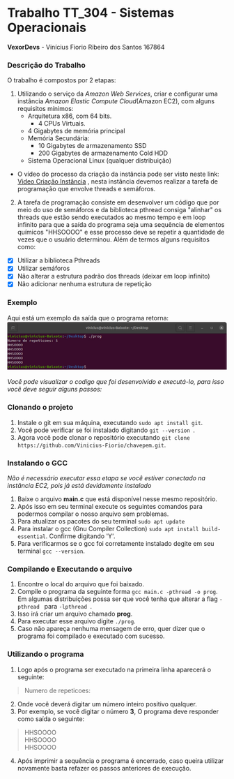 # Trabalho TT_304 - Sistemas Operacionais
**VexorDevs** - Vinícius Fiorio Ribeiro dos Santos 167864

### Descrição do Trabalho
O trabalho é compostos por 2 etapas:
1. Utilizando o serviço da _Amazon Web Services_, criar e configurar uma instância _Amazon Elastic Compute Cloud_(Amazon EC2), com alguns requisitos mínimos:
    - Arquitetura x86, com 64 bits.
      - 4 CPUs Virtuais.
    - 4 Gigabytes de memória principal
    - Memória Secundária:
      - 10 Gigabytes de armazenamento SSD
      - 200 Gigabytes de armazenamento Cold HDD
    - Sistema Operacional Linux (qualquer distribuição)  
 - O vídeo do processo da criação da instância pode ser visto neste link: [Video Criação Instância](https://youtu.be/SFM19W0DtMQ) , nesta instância devemos realizar a tarefa de programação que envolve threads e semáforos.
    
2. A tarefa de programação consiste em desenvolver um código que por meio do uso de semáforos e da biblioteca pthread consiga "alinhar" os threads que estão sendo executados ao mesmo tempo e em loop infinito para que a saída do programa seja uma sequência de elementos químicos "HHSOOOO" e esse processo deve se repetir a quantidade de vezes que o usuário determinou. Além de termos alguns requisitos como:

- [x] Utilizar a biblioteca Pthreads
- [x] Utilizar semáforos
- [x] Não alterar a estrutura padrão dos threads (deixar em loop infinito)
- [x] Não adicionar nenhuma estrutura de repetição

### Exemplo 
Aqui está um exemplo da saída que o programa retorna:
![](Exemplo.png)  

_Você pode visualizar o codigo que foi desenvolvido e executá-lo, para isso você deve seguir alguns passos:_
### Clonando o projeto
1. Instale o git em sua máquina, executando ``sudo apt install git``.
2. Você pode verificar se foi instalado digitando ``git --version ``.
3. Agora você pode clonar o repositório executando `` git clone https://github.com/Vinicius-Fiorio/chavepem.git ``.  

### Instalando o GCC 
_Não é necessário executar essa etapa se você estiver conectado na instância EC2, pois já está devidamente instalado_
1. Baixe o arquivo **main.c** que está disponível nesse mesmo repositório.
2. Após isso em seu terminal execute os seguintes comandos para podermos compilar o nosso arquivo sem problemas.
3. Para atualizar os pacotes do seu terminal `` sudo apt update ``
4. Para instalar o gcc (Gnu Compiler Collection)  `` sudo apt install build-essential ``. Confirme digitando 'Y'.
5. Para verificarmos se o gcc foi corretamente instalado degite em seu terminal `` gcc --version ``.

### Compilando e Executando o arquivo
1. Encontre o local do arquivo que foi baixado.
2. Compile o programa da seguinte forma ``gcc main.c -pthread -o prog``. Em algumas distribuições possa ser que você tenha que alterar a flag ``-pthread `` para  ``-lpthread ``. 
3. Isso irá criar um arquivo chamado **prog**.
4. Para executar esse arquivo digite ``./prog``.
5. Caso não apareça nenhuma mensagem de erro, quer dizer que o programa foi compilado e executado com sucesso.

### Utilizando o programa
1. Logo após o programa ser executado na primeira linha aparecerá o seguinte: 
> Numero de repeticoes: 
2. Onde você deverá digitar um número inteiro positivo qualquer.
3. Por exemplo, se você digitar o número **3**, O programa deve responder como saída o seguinte:
> HHSOOOO  
> HHSOOOO  
> HHSOOOO  
4. Após imprimir a sequência o programa é encerrado, caso queira utilizar novamente basta refazer os passos anteriores de execução.

